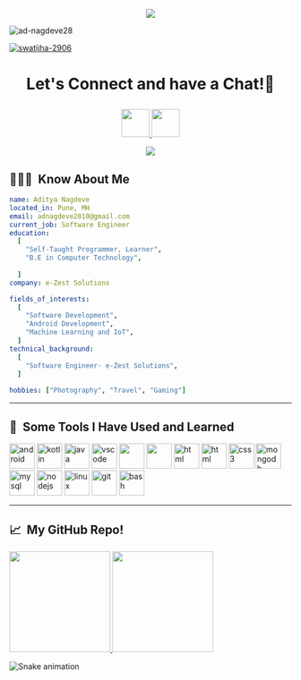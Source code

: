 <p align="center">
  <img src="https://media.licdn.com/dms/image/C4E16AQFme3SZA6JpJw/profile-displaybackgroundimage-shrink_350_1400/0/1626597594837?e=1724889600&v=beta&t=GAg0sUSQoKpe3Lej4pR4o4jM-nbec8mhMz6H0Ibt9bw!&animation=fadeIn&type=waving&color=gradient&height=100&fontColor=black"/>
</p>
<p align="left"> <img src="https://komarev.com/ghpvc/?username=/ad-nagdeve28&label=Profile%20views&color=0e75b6&style=flat" alt="ad-nagdeve28" /> </p>

<p align="left"> <a href="https://github.com/ryo-ma/github-profile-trophy"><img src="https://github-profile-trophy.vercel.app/?username=ad-nagdeve28" alt="swatijha-2906" /></a> </p>
 </p>
<h1 align="center">

  Let's Connect and have a Chat!💬
</h1>

<p align="center">
<a href="https://www.linkedin.com/in/aditya-nagdeve-1b2658202/">
  <img height="50" src="https://user-images.githubusercontent.com/46517096/166973395-19676cd8-f8ec-4abf-83ff-da8243505b82.png"/>
</a>
<a href="https://www.instagram.com/ad-nagdeve/">
  <img height="50" src="https://user-images.githubusercontent.com/46517096/166974368-9798f39f-1f46-499c-b14e-81f0a3f83a06.png"/>
</a>
</p>
<p align="center">
  <img src= "https://media.giphy.com/media/aEwLTJvYxwo1L09oyP/giphy.gif">
</p>

<h2> 👨🏻‍💻 &nbsp;Know About Me</h2>

```yaml
name: Aditya Nagdeve
located_in: Pune, MH
email: adnagdeve2810@gmail.com
current_job: Software Engineer
education:
  [
    "Self-Taught Programmer, Learner",
    "B.E in Computer Technology",
    
  ]
company: e-Zest Solutions

fields_of_interests:
  [
    "Software Development",
    "Android Development",
    "Machine Learning and IoT",
  ]
technical_background:
  [
    "Software Engineer- e-Zest Solutions",
  ]
  
hobbies: ["Photography", "Travel", "Gaming"]
```
  
---  
<h2> 🚀 &nbsp;Some Tools I Have Used and Learned</h2>
<p align="left">
<img src="https://cdn.jsdelivr.net/gh/devicons/devicon/icons/android/android-original.svg" alt="android" width="45" height="45"/>
<img src="https://cdn.jsdelivr.net/gh/devicons/devicon/icons/kotlin/kotlin-original.svg" alt="kotlin" width="45" height="45"/>  
<img src="https://cdn.jsdelivr.net/gh/devicons/devicon/icons/java/java-original.svg" alt="java" width="45" height="45"/>
<img src="https://cdn.jsdelivr.net/gh/devicons/devicon/icons/vscode/vscode-original.svg" alt="vscode" width="45" height="45"/>
<img src="https://cdn.jsdelivr.net/gh/devicons/devicon/icons/cplusplus/cplusplus-original.svg" width="45" height="45"/>
<img src="https://cdn.jsdelivr.net/gh/devicons/devicon/icons/javascript/javascript-original.svg" width="45" height="45"/>  
<img src="https://cdn.jsdelivr.net/gh/devicons/devicon/icons/html5/html5-original.svg" alt="html" width="45" height="45"/>
<img src="https://cdn.jsdelivr.net/gh/devicons/devicon/icons/bootstrap/bootstrap-plain.svg" alt="html" width="45" height="45"/> 
<img src="https://cdn.jsdelivr.net/gh/devicons/devicon/icons/css3/css3-original-wordmark.svg" alt="css3" width="45" height="45" />
<img src="https://cdn.jsdelivr.net/gh/devicons/devicon/icons/mongodb/mongodb-original.svg" alt="mongodb" width="45" height="45" />
<img src="https://cdn.jsdelivr.net/gh/devicons/devicon/icons/mysql/mysql-original-wordmark.svg" alt="mysql" width="45" height="45" />
<img src="https://cdn.jsdelivr.net/gh/devicons/devicon/icons/nodejs/nodejs-original-wordmark.svg" alt="nodejs" width="45" height="45" />
<img src="https://cdn.jsdelivr.net/gh/devicons/devicon/icons/linux/linux-original.svg" alt="linux" width="45" height="45"/>       
<img src="https://cdn.jsdelivr.net/gh/devicons/devicon/icons/git/git-original.svg" alt="git" width="45" height="45"/>
<img src="https://cdn.jsdelivr.net/gh/devicons/devicon/icons/bash/bash-original.svg" alt="bash" width="45" height="45"/> 
</p>

---
<h2> 📈 &nbsp;My GitHub Repo!</h2>
<a href="https://github.com/ad-nagdeve28">
  <img height="180em" src="https://github-readme-stats.vercel.app/api?username=ad-nagdeve28&theme=dracula&show_icons=true" />
  <img height="180em" src="https://github-readme-stats.vercel.app/api/top-langs/?username=ad-nagdeve28&theme=dracula&layout=compact" />
</a>

![Snake animation](https://github.com/ad-nagdeve28/ad-nagdeve28/blob/output/github-contribution-grid-snake.gif)
